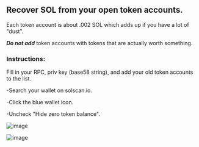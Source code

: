 ## Recover SOL from your open token accounts.

Each token account is about .002 SOL which adds up if you have a lot of "dust". 

***Do not add*** token accounts with tokens that are actually worth something. 

### Instructions:
Fill in your RPC, priv key (base58 string), and add your old token accounts to the list. 

-Search your wallet on solscan.io. 

-Click the blue wallet icon.

-Uncheck "Hide zero token balance".

![image](https://github.com/user-attachments/assets/a287baa7-56d3-4a0b-8f5d-5a435e86ee15)

![image](https://github.com/user-attachments/assets/4e9e81c6-7c8b-4cd1-bb94-6a6d1e0e57f1)

